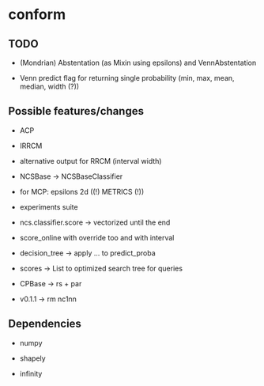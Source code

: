 # conform

## TODO

- (Mondrian) Abstentation (as Mixin using epsilons) and
  VennAbstentation

- Venn predict flag for returning single probability 
  (min, max, mean, median, width (?))

## Possible features/changes

- ACP

- IRRCM

- alternative output for RRCM (interval width)

- NCSBase -> NCSBaseClassifier

- for MCP: epsilons 2d ((!) METRICS (!))

- experiments suite

- ncs.classifier.score -> vectorized until the end

- score_online with override too and with interval

- decision_tree -> apply ... to predict_proba

- scores -> List to optimized search tree for queries

- CPBase -> rs + par

- v0.1.1 -> rm nc1nn

## Dependencies

- numpy

- shapely

- infinity
